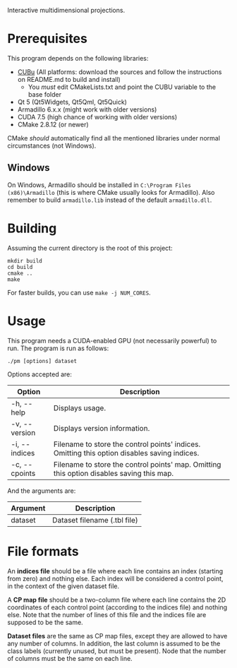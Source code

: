 Interactive multidimensional projections.

# Prerequisites
This program depends on the following libraries:

* [CUBu](https://bitbucket.org/rmmartins/cubu) (All platforms: download the
  sources and follow the instructions on README.md to build and install)
  * You *must* edit CMakeLists.txt and point the CUBU variable to the base folder
* Qt 5 (Qt5Widgets, Qt5Qml, Qt5Quick)
* Armadillo 6.x.x (might work with older versions)
* CUDA 7.5 (high chance of working with older versions)
* CMake 2.8.12 (or newer)

CMake *should* automatically find all the mentioned libraries under normal
circumstances (not Windows).

## Windows
On Windows, Armadillo should be installed in `C:\Program Files (x86)\Armadillo`
(this is where CMake usually looks for Armadillo). Also remember to build
`armadillo.lib` instead of the default `armadillo.dll`.

# Building
Assuming the current directory is the root of this project:

    mkdir build
    cd build
    cmake ..
    make

For faster builds, you can use `make -j NUM_CORES`.

# Usage
This program needs a CUDA-enabled GPU (not necessarily powerful) to run. The
program is run as follows:

    ./pm [options] dataset

Options accepted are:

Option                   | Description
-------------------------| --------------------------------------------------------------------------------------------
-h, --help               | Displays usage.
-v, --version            | Displays version information.
-i, --indices <filename> | Filename to store the control points' indices. Omitting this option disables saving indices.
-c, --cpoints <filename> | Filename to store the control points' map. Omitting this option disables saving this map.

And the arguments are:

Argument | Description
---------|-----------------------------
dataset  | Dataset filename (.tbl file)

# File formats
An **indices file** should be a file where each line contains an index (starting
from zero) and nothing else. Each index will be considered a control point, in
the context of the given dataset file.

A **CP map file** should be a two-column file where each line contains the 2D
coordinates of each control point (according to the indices file) and nothing
else. Note that the number of lines of this file and the indices file are
supposed to be the same.

**Dataset files** are the same as CP map files, except they are allowed to have
any number of columns. In addition, the last column is assumed to be the class
labels (currently unused, but must be present). Node that the number of columns
must be the same on each line.
